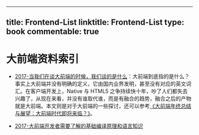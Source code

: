 
---
title: Frontend-List
linktitle: Frontend-List
type: book
commentable: true
---

# 大前端资料索引

- [2017-当我们在谈大前端的时候，我们谈的是什么](https://parg.co/dVM)：大前端到底指的是什么？事实上大前端并没有明确的定义，它由国内业界发明，甚至没有对应的英文词汇。在客户端开发上，Native 与 HTML5 之争持续快十年，吵了人们都失去兴趣了，从现在来看，并没有谁取代谁，而是有融合的趋势，融合之后的产物就是大前端。本文则是对于大前端的一些探讨，还可以参考[《大前端年终总结与展望：大前端时代即将来临？》](http://6me.us/IT58a)。

- [2017-大前端开发者需要了解的基础编译原理和语言知识](https://parg.co/bI9)

    